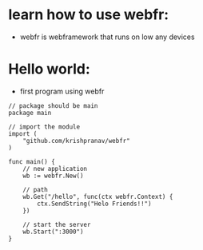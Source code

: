 # learn how to use webfr:

- webfr is webframework that runs on low any devices

# Hello world:

- first program using webfr

```golang
// package should be main
package main

// import the module 
import (
    "github.com/krishpranav/webfr"
)

func main() {
    // new application
    wb := webfr.New()

    // path
    wb.Get("/hello", func(ctx webfr.Context) {
        ctx.SendString("Helo Friends!!")
    })

    // start the server
    wb.Start(":3000")
}
```